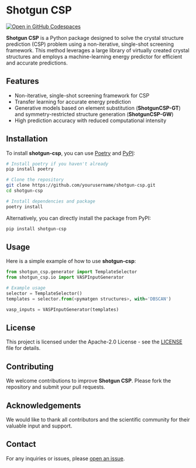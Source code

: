 
# Shotgun CSP

[![Open in GitHub Codespaces](https://github.com/codespaces/badge.svg)](https://codespaces.new/TsumiNa/ShutgunCSP)

**Shotgun CSP** is a Python package designed to solve the crystal structure prediction (CSP) problem using a non-iterative, single-shot screening framework. This method leverages a large library of virtually created crystal structures and employs a machine-learning energy predictor for efficient and accurate predictions.

## Features

- Non-iterative, single-shot screening framework for CSP
- Transfer learning for accurate energy prediction
- Generative models based on element substitution (**ShotgunCSP-GT**) and symmetry-restricted structure generation (**ShotgunCSP-GW**)
- High prediction accuracy with reduced computational intensity

## Installation

To install **shotgun-csp**, you can use [Poetry](https://python-poetry.org/) and [PyPI](https://pypi.org/):

```bash
# Install poetry if you haven't already
pip install poetry

# Clone the repository
git clone https://github.com/yourusername/shotgun-csp.git
cd shotgun-csp

# Install dependencies and package
poetry install
```

Alternatively, you can directly install the package from PyPI:

```bash
pip install shotgun-csp
```

## Usage

Here is a simple example of how to use **shotgun-csp**:

```python
from shotgun_csp.generator import TemplateSelector
from shotgun_csp.io import VASPInputGenerator

# Example usage
selector = TemplateSelector()
templates = selector.from(<pymatgen structures>, with='DBSCAN')

vasp_inputs = VASPInputGenerator(templates)
```

<!-- Please refer to the [documentation](https://yourdocumentationlink) for more detailed instructions and advanced usage. -->

## License

This project is licensed under the Apache-2.0 License - see the [LICENSE](LICENSE) file for details.

## Contributing

We welcome contributions to improve **Shotgun CSP**. Please fork the repository and submit your pull requests.

## Acknowledgements

We would like to thank all contributors and the scientific community for their valuable input and support.

## Contact

For any inquiries or issues, please [open an issue](https://github.com/TsumiNa/ShutgunCSP/issues/new/choose).
